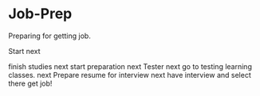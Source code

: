 # Job-Prep
Preparing for getting job.

Start
next

finish studies
next
start preparation 
next
Tester
next
go to testing learning classes.
next
Prepare resume for interview
next
have interview and select there
get job!
